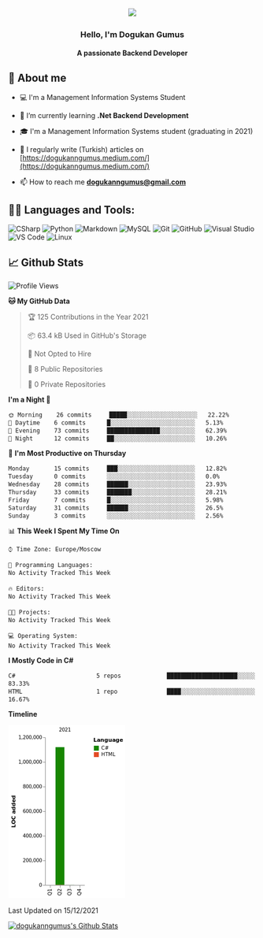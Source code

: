 <h3 align="center"><img width="30%" src="https://i.ibb.co/6DXgTgD/Developer-activity-bro.png"></h3>

<h3 align="center">Hello, I'm Dogukan Gumus</h3>
<h4 align="center">A passionate Backend Developer</h3>

## 📖 About me

- :computer: I'm a Management Information Systems Student

- 🌱 I’m currently learning **.Net Backend Development**

- 🎓 I'm a Management Information Systems student (graduating in 2021)

- 📝 I regularly write (Turkish) articles on [https://dogukanngumus.medium.com/](https://dogukanngumus.medium.com/)

- 📫 How to reach me **dogukanngumus@gmail.com**


## 👨‍💻 Languages and Tools:
![CSharp](https://img.shields.io/badge/-C%20Sharp-239120?logo=C-sharp&style=flat-square)
![Python](http://img.shields.io/badge/-Python-3776AB?style=flat-square&logo=python&logoColor=ffffff)
![Markdown](https://img.shields.io/badge/-Markdown-000000?style=flat-square&logo=markdown)
![MySQL](https://img.shields.io/badge/-MySql-4479A1?logo=MySQL&style=flat&logoColor=ffffff)
![Git](https://img.shields.io/badge/-Git-%23F05032?style=flat-square&logo=git&logoColor=%23ffffff)
![GitHub](https://img.shields.io/badge/-GitHub-181717?style=flat-square&logo=github)
![Visual Studio](https://img.shields.io/badge/-Visual%20Studio-5C2D91?logo=Visual-Studio&style=flat-square)
![VS Code](http://img.shields.io/badge/-VS%20Code-007ACC?style=flat-square&logo=visual-studio-code&logoColor=ffffff)
![Linux](https://img.shields.io/badge/-Linux-FCC624?logo=Linux&style=flat&logoColor=ffffff)

## 📈 Github Stats

<!--START_SECTION:waka-->
![Profile Views](http://img.shields.io/badge/Profile%20Views-8-blue)

**🐱 My GitHub Data** 

> 🏆 125 Contributions in the Year 2021
 > 
> 📦 63.4 kB Used in GitHub's Storage 
 > 
> 🚫 Not Opted to Hire
 > 
> 📜 8 Public Repositories 
 > 
> 🔑 0 Private Repositories  
 > 
**I'm a Night 🦉** 

```text
🌞 Morning    26 commits     █████░░░░░░░░░░░░░░░░░░░░   22.22% 
🌆 Daytime    6 commits      █░░░░░░░░░░░░░░░░░░░░░░░░   5.13% 
🌃 Evening    73 commits     ███████████████░░░░░░░░░░   62.39% 
🌙 Night      12 commits     ██░░░░░░░░░░░░░░░░░░░░░░░   10.26%

```
📅 **I'm Most Productive on Thursday** 

```text
Monday       15 commits     ███░░░░░░░░░░░░░░░░░░░░░░   12.82% 
Tuesday      0 commits      ░░░░░░░░░░░░░░░░░░░░░░░░░   0.0% 
Wednesday    28 commits     ██████░░░░░░░░░░░░░░░░░░░   23.93% 
Thursday     33 commits     ███████░░░░░░░░░░░░░░░░░░   28.21% 
Friday       7 commits      █░░░░░░░░░░░░░░░░░░░░░░░░   5.98% 
Saturday     31 commits     ██████░░░░░░░░░░░░░░░░░░░   26.5% 
Sunday       3 commits      ░░░░░░░░░░░░░░░░░░░░░░░░░   2.56%

```


📊 **This Week I Spent My Time On** 

```text
⌚︎ Time Zone: Europe/Moscow

💬 Programming Languages: 
No Activity Tracked This Week

🔥 Editors: 
No Activity Tracked This Week

🐱‍💻 Projects: 
No Activity Tracked This Week

💻 Operating System: 
No Activity Tracked This Week

```

**I Mostly Code in C#** 

```text
C#                       5 repos             ████████████████████░░░░░   83.33% 
HTML                     1 repo              ████░░░░░░░░░░░░░░░░░░░░░   16.67%

```


**Timeline**

![Chart not found](https://raw.githubusercontent.com/dogukanngumus/dogukanngumus/main/charts/bar_graph.png) 


 Last Updated on 15/12/2021
<!--END_SECTION:waka-->

<!-- https://github.com/anuraghazra/github-readme-stats -->
<a href="https://github.com/anuraghazra/github-readme-stats"><img alt="dogukanngumus's Github Stats" src="https://github-readme-stats.vercel.app/api?username=dogukanngumus&show_icons=true&count_private=true&hide=" /></a>
<!--START_SECTION:activity-->

